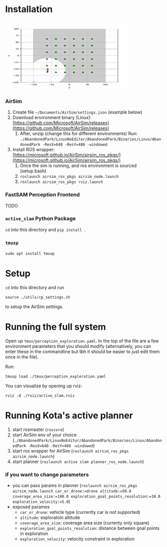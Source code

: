 # Installation

<a target="_blank" href=""><img src="./images/success.gif" width="400" height="221" alt="successful loop closure"></a>

### AirSim

1. Create file `~/Documents/AirSim/settings.json` (example below)
2. Download environment binary (Linux): [https://github.com/Microsoft/AirSim/releases](https://github.com/Microsoft/AirSim/releases)
   1. After, unzip
(change this for different environments) Run: ``./AbandonedPark/LinuxNoEditor/AbandonedPark/Binaries/Linux/AbandonedPark -ResX=640 -ResY=480 -windowed``
3. Install ROS wrapper: [https://microsoft.github.io/AirSim/airsim_ros_pkgs/](https://microsoft.github.io/AirSim/airsim_ros_pkgs/)
   1. Once the sim is running, and ros environment is sourced (setup.bash)
   2. `roslaunch airsim_ros_pkgs airsim_node.launch `
   3. `roslaunch airsim_ros_pkgs rviz.launch`

### FastSAM Perception Frontend

TODO

### `active_slam` Python Package

`cd` into this directory and `pip install .`

### `tmuxp`

```
sudo apt install tmuxp
```

# Setup

`cd` into this directory and run

```
source ./utils/cp_settings.sh
```

to setup the AirSim settings.

# Running the full system

Open up `tmux/perception_exploration.yaml`.
In the top of the file are a few environment parameters that you should modify (alternatively, you can enter these in the commandline but tbh it should be easier to just edit them once in the file).

Run:

```
tmuxp load ./tmux/perception_exploration.yaml 
```

You can visualize by opening up rviz:

```
rviz -d ./rviz/active_slam.rviz
```

# Running Kota's active planner

1. start rosmaster (``roscore``)
2. start AirSim env of your choice (``./AbandonedPark/LinuxNoEditor/AbandonedPark/Binaries/Linux/AbandonedPark -ResX=640 -ResY=480 -windowed``)
3. start ros wrapper for AirSim (``roslaunch airsim_ros_pkgs airsim_node.launch``)
4. start planner (``roslaunch active slam planner_ros_node.launch``)

### if you want to change parameters

* you can pass params in planner (``roslaunch airsim_ros_pkgs airsim_node.launch car_or_drone:=drone altitude:=50.0 coverage_area_size:=100.0 exploration_goal_points_resolution:=10.0 exploration_velocity:=5.0``)
* exposed parames
  * ``car_or_drone``: vehicle type (currently car is not supported)
  * ``altitude``: exploratoin altitude
  * ``coverage_area_size``: coverage area size (currenty only square)
  * ``exploration_goal_points_resolution``: distance between goal points in exploration
  * ``exploration_velocity``: velocity constraint in exploration
